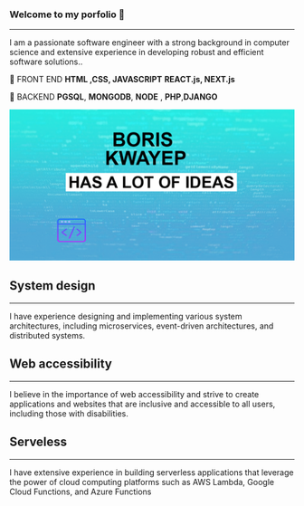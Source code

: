 ### Welcome to my porfolio 👋
-----------------------------
I am a passionate software engineer with a strong background in computer science and extensive experience in developing robust and efficient software solutions..

:rocket: FRONT END **HTML ,CSS, JAVASCRIPT** **REACT.js, NEXT.js**

:notebook: BACKEND **PGSQL**,  **MONGODB**,  **NODE** , **PHP**,**DJANGO**

![](design.png)

## System design
---------------------
I have experience designing and implementing various system architectures, including microservices, event-driven architectures, and distributed systems.


## Web accessibility
---------------------
I believe in the importance of web accessibility and strive to create applications and websites that are inclusive and accessible to all users, including those with disabilities.


## Serveless
---------------------

I have extensive experience in building serverless applications that leverage the power of cloud computing platforms such as AWS Lambda, Google Cloud Functions, and Azure Functions

